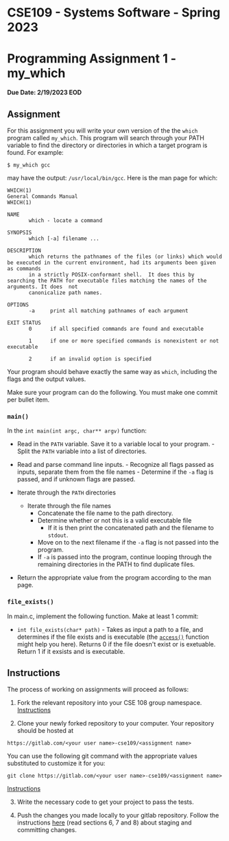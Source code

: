 # CSE109 - Systems Software - Spring 2023

# Programming Assignment 1 - my_which

**Due Date: 2/19/2023 EOD**

## Assignment

For this assignment you will write your own version of the the `which` program called `my_which`. This program will search through your PATH variable to find the directory or directories in which a target program is found. For example:

```
$ my_which gcc
```

may have the output: `/usr/local/bin/gcc`. Here is the man page for which:

```
WHICH(1)                                                        General Commands Manual                                                        WHICH(1)

NAME
       which - locate a command

SYNOPSIS
       which [-a] filename ...

DESCRIPTION
       which returns the pathnames of the files (or links) which would be executed in the current environment, had its arguments been given as commands
       in a strictly POSIX-conformant shell.  It does this by searching the PATH for executable files matching the names of the arguments. It does  not
       canonicalize path names.

OPTIONS
       -a     print all matching pathnames of each argument

EXIT STATUS
       0      if all specified commands are found and executable

       1      if one or more specified commands is nonexistent or not executable

       2      if an invalid option is specified
```

Your program should behave exactly the same way as `which`, including the flags and the output values. 

Make sure your program can do the following. You must make one commit per bullet item.

### `main()`

In the `int main(int argc, char** argv)` function:

- Read in the `PATH` variable. Save it to a variable local to your program.
       - Split the `PATH` variable into a list of directories. 

- Read and parse command line inputs.
       - Recognize all flags passed as inputs, separate them from the file names
       - Determine if the `-a` flag is passed, and if unknown flags are passed.

- Iterate through the `PATH` directories
  - Iterate through the file names
    - Concatenate the file name to the path directory.
    - Determine whether or not this is a valid executable file
       - If it is then print the concatenated path and the filename to `stdout`.
    - Move on to the next filename if the `-a` flag is not passed into the program. 
    - If `-a` is passed into the program, continue looping through the remaining directories in the PATH to find duplicate files.

- Return the appropriate value from the program according to the man page.

### `file_exists()`

In main.c, implement the following function. Make at least 1 commit:

- `int file_exists(char* path)` - Takes as input a path to a file, and determines if the file exists and is executable (the [`access()`](https://linux.die.net/man/2/access) function might help you here). Returns 0 if the file doesn't exist or is exetuable. Return 1 if it exsists and is executable.

## Instructions

The process of working on assignments will proceed as follows:

1. Fork the relevant repository into your CSE 108 group namespace. [Instructions](https://docs.gitlab.com/ee/workflow/forking_workflow.html#creating-a-fork)

2. Clone your newly forked repository to your computer. Your repository should be hosted at 
```
https://gitlab.com/<your user name>-cse109/<assignment name>
```
You can use the following git command with the appropriate values substituted to customize it for you:
```
git clone https://gitlab.com/<your user name>-cse109/<assignment name>
```
[Instructions](https://docs.gitlab.com/ee/gitlab-basics/start-using-git.html#clone-a-repository) 

3. Write the necessary code to get your project to pass the tests.

4. Push the changes you made locally to your gitlab repository. Follow the instructions [here](https://githowto.com/staging_and_committing) (read sections 6, 7 and 8) about staging and committing changes.
